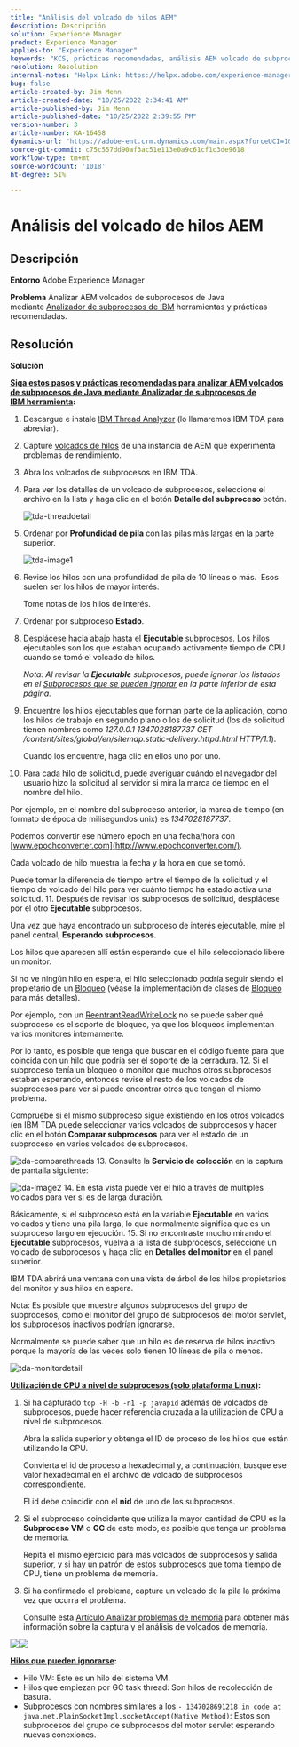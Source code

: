 ```yaml
---
title: "Análisis del volcado de hilos AEM"
description: Descripción
solution: Experience Manager
product: Experience Manager
applies-to: "Experience Manager"
keywords: "KCS, prácticas recomendadas, análisis AEM volcado de subprocesos, Adobe Experience Manager, Java, Analizador de subprocesos de IBM"
resolution: Resolution
internal-notes: "Helpx Link: https://helpx.adobe.com/experience-manager/kb/thread-dump-analysis.html"
bug: false
article-created-by: Jim Menn
article-created-date: "10/25/2022 2:34:41 AM"
article-published-by: Jim Menn
article-published-date: "10/25/2022 2:39:55 PM"
version-number: 3
article-number: KA-16458
dynamics-url: "https://adobe-ent.crm.dynamics.com/main.aspx?forceUCI=1&pagetype=entityrecord&etn=knowledgearticle&id=6fb11892-0d54-ed11-bba2-6045bd006b4b"
source-git-commit: c75c557dd90af3ac51e113e0a9c61cf1c3de9618
workflow-type: tm+mt
source-wordcount: '1018'
ht-degree: 51%

---
```


# Análisis del volcado de hilos AEM

## Descripción


<b>Entorno</b>
Adobe Experience Manager

<b>Problema</b>
Analizar AEM volcados de subprocesos de Java mediante [Analizador de subprocesos de IBM](https://www.ibm.com/support/pages/ibm-thread-and-monitor-dump-analyzer-java-tmda) herramientas y prácticas recomendadas.


## Resolución


<b>Solución</b>

<u><b>Siga estos pasos y prácticas recomendadas para analizar AEM volcados de subprocesos de Java mediante <a data-ol-has-click-handler="" href="https://www.ibm.com/support/pages/ibm-thread-and-monitor-dump-analyzer-java-tmda">Analizador de subprocesos de IBM</a> herramienta</b></u><b>:</b>

1. Descargue e instale [IBM Thread Analyzer](https://www.ibm.com/support/pages/ibm-thread-and-monitor-dump-analyzer-java-tmda) (lo llamaremos IBM TDA para abreviar).
2. Capture [volcados de hilos](https://helpx.adobe.com/experience-manager/kb/thread-dumps-collection-analysis.html) de una instancia de AEM que experimenta problemas de rendimiento.
3. Abra los volcados de subprocesos en IBM TDA.
4. Para ver los detalles de un volcado de subprocesos, seleccione el archivo en la lista y haga clic en el botón <b>Detalle del subproceso</b> botón.

   ![tda-threaddetail](https://helpx.adobe.com/content/dam/help/en/experience-manager/kb/thread-dump-analysis/_jcr_content/main-pars/image_1587732783/tda-threaddetail.png "tda-threaddetail")
5. Ordenar por <b>Profundidad de pila</b> con las pilas más largas en la parte superior.

   ![tda-image1](https://helpx.adobe.com/content/dam/help/en/experience-manager/kb/thread-dump-analysis/_jcr_content/main-pars/image/tda-image1.png)
6. Revise los hilos con una profundidad de pila de 10 líneas o más.  Esos suelen ser los hilos de mayor interés.

   Tome notas de los hilos de interés.
7. Ordenar por subproceso <b>Estado</b>.
8. Desplácese hacia abajo hasta el <b>Ejecutable</b> subprocesos. Los hilos ejecutables son los que estaban ocupando activamente tiempo de CPU cuando se tomó el volcado de hilos.

   *Nota: Al revisar la <b>Ejecutable</b> subprocesos, puede ignorar los listados en el [Subprocesos que se pueden ignorar](https://helpx.adobe.com/es/experience-manager/kb/thread-dump-analysis.html#ignorethreads) en la parte inferior de esta página.*


9. Encuentre los hilos ejecutables que forman parte de la aplicación, como los hilos de trabajo en segundo plano o los de solicitud (los de solicitud tienen nombres como *127.0.0.1 1347028187737 GET /content/sites/global/en/sitemap.static-delivery.httpd.html HTTP/1.1*).

   Cuando los encuentre, haga clic en ellos uno por uno.
10. Para cada hilo de solicitud, puede averiguar cuándo el navegador del usuario hizo la solicitud al servidor si mira la marca de tiempo en el nombre del hilo.

   Por ejemplo, en el nombre del subproceso anterior, la marca de tiempo (en formato de época de milisegundos unix) es *1347028187737*.

   Podemos convertir ese número epoch en una fecha/hora con [www.epochconverter.com](http://www.epochconverter.com/).

   Cada volcado de hilo muestra la fecha y la hora en que se tomó.

   Puede tomar la diferencia de tiempo entre el tiempo de la solicitud y el tiempo de volcado del hilo para ver cuánto tiempo ha estado activa una solicitud.
11. Después de revisar los subprocesos de solicitud, desplácese por el otro <b>Ejecutable</b> subprocesos.

   Una vez que haya encontrado un subproceso de interés ejecutable, mire el panel central, <b>Esperando subprocesos</b>.

   Los hilos que aparecen allí están esperando que el hilo seleccionado libere un monitor.

   Si no ve ningún hilo en espera, el hilo seleccionado podría seguir siendo el propietario de un [Bloqueo](http://docs.oracle.com/javase/1.5.0/docs/api/java/util/concurrent/locks/Lock.html) (véase la implementación de clases de [Bloqueo](http://docs.oracle.com/javase/1.5.0/docs/api/java/util/concurrent/locks/Lock.html) para más detalles).

   Por ejemplo, con un [ReentrantReadWriteLock](http://docs.oracle.com/javase/1.5.0/docs/api/java/util/concurrent/locks/ReentrantReadWriteLock.html) no se puede saber qué subproceso es el soporte de bloqueo, ya que los bloqueos implementan varios monitores internamente.

   Por lo tanto, es posible que tenga que buscar en el código fuente para que coincida con un hilo que podría ser el soporte de la cerradura.
12. Si el subproceso tenía un bloqueo o monitor que muchos otros subprocesos estaban esperando, entonces revise el resto de los volcados de subprocesos para ver si puede encontrar otros que tengan el mismo problema.

   Compruebe si el mismo subproceso sigue existiendo en los otros volcados (en IBM TDA puede seleccionar varios volcados de subprocesos y hacer clic en el botón <b>Comparar subprocesos</b> para ver el estado de un subproceso en varios volcados de subprocesos.

   ![tda-comparethreads](https://helpx.adobe.com/content/dam/help/en/experience-manager/kb/thread-dump-analysis/_jcr_content/main-pars/image_1159496390/tda-comparethreads.png)
13. Consulte la <b>Servicio de colección</b> en la captura de pantalla siguiente:

   ![tda-Image2](https://helpx.adobe.com/content/dam/help/en/experience-manager/kb/thread-dump-analysis/_jcr_content/main-pars/image_1730877898/tda-Image2.png)
14. En esta vista puede ver el hilo a través de múltiples volcados para ver si es de larga duración.

   Básicamente, si el subproceso está en la variable <b>Ejecutable</b> en varios volcados y tiene una pila larga, lo que normalmente significa que es un subproceso largo en ejecución.
15. Si no encontraste mucho mirando el <b>Ejecutable</b> subprocesos, vuelva a la lista de subprocesos, seleccione un volcado de subprocesos y haga clic en <b>Detalles del monitor</b> en el panel superior.

   IBM TDA abrirá una ventana con una vista de árbol de los hilos propietarios del monitor y sus hilos en espera.

   Nota: Es posible que muestre algunos subprocesos del grupo de subprocesos, como el monitor del grupo de subprocesos del motor servlet, los subprocesos inactivos podrían ignorarse.

   Normalmente se puede saber que un hilo es de reserva de hilos inactivo porque la mayoría de las veces solo tienen 10 líneas de pila o menos.

   ![tda-monitordetail](https://helpx.adobe.com/content/dam/help/en/experience-manager/kb/thread-dump-analysis/_jcr_content/main-pars/image_1106466084/tda-monitordetail.png)




<u><b>Utilización de CPU a nivel de subprocesos (solo plataforma Linux)</b></u><b>:</b>

1. Si ha capturado `top -H -b -n1 -p javapid` además de volcados de subprocesos, puede hacer referencia cruzada a la utilización de CPU a nivel de subprocesos.

   Abra la salida superior y obtenga el ID de proceso de los hilos que están utilizando la CPU.

   Convierta el id de proceso a hexadecimal y, a continuación, busque ese valor hexadecimal en el archivo de volcado de subprocesos correspondiente.

   El id debe coincidir con el <b>nid</b> de uno de los subprocesos.
2. Si el subproceso coincidente que utiliza la mayor cantidad de CPU es la <b>Subproceso VM</b> o <b>GC</b> de este modo, es posible que tenga un problema de memoria.

   Repita el mismo ejercicio para más volcados de subprocesos y salida superior, y si hay un patrón de estos subprocesos que toma tiempo de CPU, tiene un problema de memoria.
3. Si ha confirmado el problema, capture un volcado de la pila la próxima vez que ocurra el problema.

   Consulte esta [Artículo Analizar problemas de memoria](https://experienceleague.adobe.com/docs/experience-cloud-kcs/kbarticles/KA-17482.html?lang=es) para obtener más información sobre la captura y el análisis de volcados de memoria.


![](https://helpx.adobe.com/libs/cq/ui/resources/0.gif)![](https://helpx.adobe.com/libs/cq/ui/resources/0.gif)

<b><u>Hilos que pueden ignorarse</u>:</b>

- Hilo VM: Este es un hilo del sistema VM.
- Hilos que empiezan por GC task thread: Son hilos de recolección de basura.
- Subprocesos con nombres similares a los `- 1347028691218 in code at java.net.PlainSocketImpl.socketAccept(Native Method)`: Estos son subprocesos del grupo de subprocesos del motor servlet esperando nuevas conexiones.

